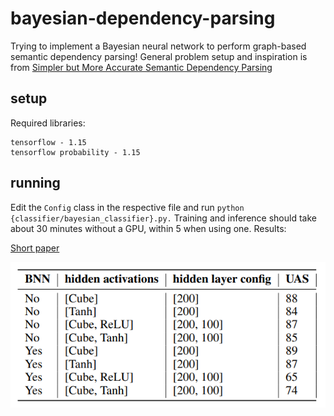 # bayesian-dependency-parsing

Trying to implement a Bayesian neural network to perform graph-based semantic dependency parsing! General problem setup and inspiration  is from [Simpler but More Accurate Semantic Dependency Parsing](https://arxiv.org/abs/1807.01396)

## setup

Required libraries:
```
tensorflow - 1.15
tensorflow probability - 1.15
```

## running

Edit the `Config` class in the respective file and run `python {classifier/bayesian_classifier}.py.` Training and inference should take about 30 minutes without a GPU, within 5 when using one.
Results:

[Short paper](https://docs.google.com/viewer?url=https://raw.githubusercontent.com/TarunSunkaraneni/bayesian-dependency-parsing/master/report.pdf)

![results](/results.png?raw=true "results") 
